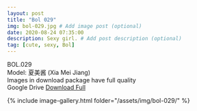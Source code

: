 ```yaml
---
layout: post
title: "Bol 029"
img: bol-029.jpg # Add image post (optional)
date: 2020-08-24 07:35:00
description: Sexy girl. # Add post description (optional)
tag: [cute, sexy, Bol]
---
```

BOL.029  
Model: 夏美酱 (Xia Mei Jiang)                                                                         
Images in download package have full quality                    
Google Drive [Download Full](http://gestyy.com/ew7kzt)

{% include image-gallery.html folder="/assets/img/bol-029/" %}
